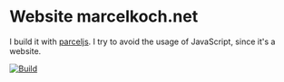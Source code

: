 # Website marcelkoch.net

I build it with [parceljs](https://parceljs.org). I try to avoid the usage of JavaScript, since it's a website.

[![Build](https://github.com/mknet/marcelkoch.net/actions/workflows/build.yaml/badge.svg)](https://github.com/mknet/marcelkoch.net/actions/workflows/build.yaml)
